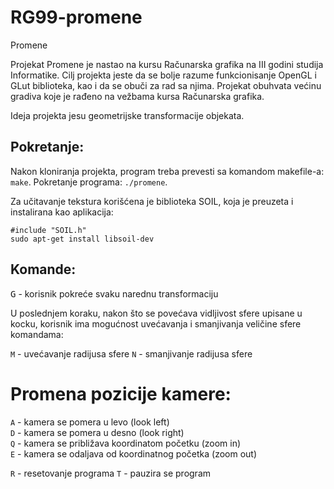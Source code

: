 # RG99-promene
Promene

Projekat Promene je nastao na kursu Računarska grafika na III godini studija Informatike.
Cilj projekta jeste da se bolje razume funkcionisanje OpenGL i GLut biblioteka, kao i da se 
obuči za rad sa njima. 
Projekat obuhvata većinu gradiva koje je rađeno na vežbama kursa Računarska grafika. 

Ideja projekta jesu geometrijske transformacije objekata.



## Pokretanje:

Nakon kloniranja projekta, program treba prevesti sa komandom makefile-a: `make`.
Pokretanje programa: `./promene`.

Za učitavanje tekstura korišćena je biblioteka SOIL, koja je preuzeta i instalirana kao aplikacija:
```
#include "SOIL.h" 
sudo apt-get install libsoil-dev
```

## Komande:

 <kbd>G</kbd> - korisnik pokreće svaku narednu transformaciju
 
 
 
 U poslednjem koraku, nakon što se povećava vidljivost sfere upisane u kocku, korisnik ima mogućnost
 uvećavanja i smanjivanja veličine sfere komandama:

 `M` - uvećavanje radijusa sfere
 `N` - smanjivanje radijusa sfere
 
# Promena pozicije kamere:
 
 `A` - kamera se pomera u levo (look left) <br />
 `D` - kamera se pomera u desno (look right) <br />
 `Q` - kamera se približava koordinatom početku (zoom in) <br />
 `E` - kamera se odaljava od koordinatnog početka (zoom out) <br />
 
 `R` - resetovanje programa
 `T` - pauzira se program
 
 
